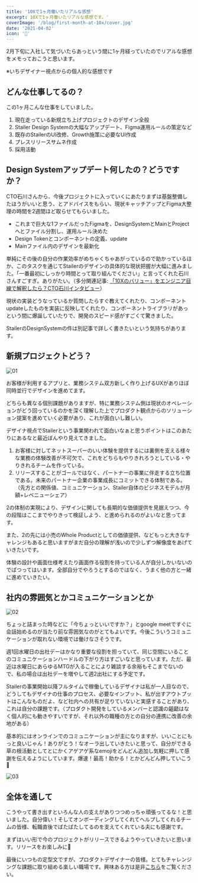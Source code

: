 ```yaml
---
title: '10Xで1ヶ月働いたリアルな感想'
excerpt: 10Xで1ヶ月働いたリアルな感想です。'
coverImage: '/blog/first-month-at-10x/cover.jpg'
date: '2021-04-02'
icon: '🌸'
---
```


2月下旬に入社して気づいたらあっという間に1ヶ月経っていたのでリアルな感想をメモっておこうと思います。

※いちデザイナー視点からの個人的な感想です

## どんな仕事してるの？

この1ヶ月こんな仕事をしていました。

1. 現在走っている新規立ち上げプロジェクトのデザイン全般
2. Stailer Design Systemの大幅なアップデート、Figma運用ルールの策定など
3. 既存のStailerのUI改修、Growth施策に必要なUI作成
4. プレスリリースサムネ作成
5. 採用活動

## Design Systemアップデート何したの？どうですか？

CTO石川さんから、今後プロジェクトに入っていくにあたりまずは基盤整備したほうがいいと思う、とアドバイスをもらい、現状キャッチアップとFigma大整理の時間を2週間ほど取らせてもらいました。

- これまで巨大な1ファイルだったFigmaを、DesignSystemとMainとProjectへとファイル分割し、運用ルール決めた
- Design Tokenとコンポーネントの定義、update
- Mainファイル内のデザインを最新化

単純にその後の自分の作業効率がめちゃくちゃあがっているので助かっているほか、このタスクを通じてStailerのデザインの具体的な現状把握が大幅に進みました。「一番最初にしっかり時間とって取り組んでください」と言ってくれた石川さんすごすぎ。ありがたい。（多分関連記事: [「10Xのバリュー」をエンジニア目線で解釈したら？CTO石川インタビュー](https://10x.co.jp/articles/posts/?id=nrsoroelm)）

現状の実装どうなっているか質問したらすぐ教えてくれたり、コンポーネントupdateしたものを実装に反映してくれたり、コンポーネントライブラリがあっという間に爆誕していたりで、開発のスピード感がすごくて驚きました。

StailerのDesignSystemの件は別記事で詳しく書きたいという気持ちがあります。

## 新規プロジェクトどう？

![01](/blog/first-month-at-10x/01.jpg)

お客様が利用するアプリと、業務システム双方新しく作り上げるUXがありほぼ同時並行でデザインを進めてます。

どちらも異なる個別課題がありますが、特に業務システム側は現状のオペレーションがどう回っているのかを深く理解した上でプロダクト観点からのソリューション提案を進めていく必要があり、これが面白いし難しい。

デザイナ視点でStailerという事業関われて面白いなぁと思うポイントはこのあたりにあるなと最近ぼんやり見えてきました。

1. お客様に対してネットスーパーのいい体験を提供するには裏側を支える様々な業務の体験改善が不可欠で、これをどちらもやりきれろうとしている・やりきれるチームを作っている。
2. リリースすることがゴールではなく、パートナーの事業に伴走する立ち位置である。未来のパートナー企業の事業成長にコミットできる体制である。（先方との関係値、コミュニケーション、Stailer自体のビジネスモデルが月額+レベニューシェア）

2の体制の実現により、デザインに関しても長期的な価値提供を見据えつつ、今の段階はここまでやりきって検証しよう、と進められるのがよいなと思ってます。

また、2の先には小売のWhole Productとしての価値提供、などもっと大きなチャレンジもあると思いますがまだ自分の理解が浅いので少しずつ解像度をあげていきたいです。

体験の設計や画面仕様考えたり画面作る役割を持っている人が自分しかいないのでぱつってはいます。全部自分でやろうとするのではなく、うまく他の方と一緒に進めていきたい。

## 社内の雰囲気とかコミュニケーションとか

![02](/blog/first-month-at-10x/02.png)

ちょっと詰まった時などに「今ちょっといいですか？」とgoogle meetですぐに会話始めるのが当たり前な雰囲気なのがとてもよいです。今後こういうコミュニケーションが取れない環境では働けなさそうです。

週1回水曜日の出社デーはかなり重要な役割を担っていて、同じ空間にいることのコミュニケーションハードルの下がり方はすごいなと思っています。ただ、最近は水曜日にあらゆるMTGが入ることにより雑談する余裕もそこまでないので、私の場合は出社デーを増やして週2出社にする予定です。

Stailerの事業開始以降フルタイムで稼働しているデザイナは私が一人目なので、どうしてもデザイナの仕事のプロセス、必要なインプット、私が出すアウトプットはこんなものだよ、など社内への共有が足りていないと実感することがあり、これは自分の課題です。（プロダクト開発をしているメンバーと認識の齟齬はなく個人的にも動きやすいですが、それ以外の職種の方との自分の連携に改善の余地がある）

基本的にはオンラインでのコミュニケーションが主になりますが、いいことにもっと良いじゃん！ありがとう！なオーラ出していきたいと思って、自分ができる草の根活動としてとにかくアゲアゲ系なemojiをどんどん追加し気軽に押して感謝を伝えるようにしています。爆速！最高！助かる！とかどんどん押していこう 👐

![03](/blog/first-month-at-10x/03.png)

## 全体を通して

こうやって書き出すといろんな人の支えがありつつめっちゃ頑張ってるな！と思いました。自分偉い！そしてオンボーディングしてくれてヘルプしてくれるチームの皆様、転職直後でばたばたしてるのを支えてくれている夫にも感謝です。

まずはいい形で今のプロジェクトがリリースできるようやっていきたいと思います。リリースをお楽しみに👋

最後にいつもの定型文ですが、プロダクトデザイナーの皆様。とてもチャレンジングな課題に取り組める楽しい職場です。興味ある方は是非[こちら](https://jobs.10x.co.jp/)をご覧ください。
